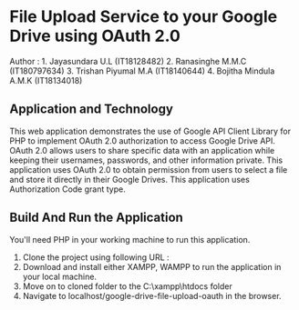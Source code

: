 # File Upload Service to your Google Drive using OAuth 2.0

Author : 1. Jayasundara U.L (IT18128482)
         2. Ranasinghe M.M.C (IT180797634)
         3. Trishan Piyumal M.A (IT18140644) 
         4. Bojitha Mindula A.M.K (IT18134018)

## Application and Technology

This web application demonstrates the use of Google API Client Library for PHP to implement OAuth 2.0 authorization to access Google Drive API. OAuth 2.0 allows users to share specific data with an application while keeping their usernames, passwords, and other information private. This application uses OAuth 2.0 to obtain permission from users to select a file and store it directly in their Google Drives. This application uses Authorization Code grant type.


## Build And Run the Application

You'll need PHP in your working machine to run this application.

01) Clone the project using following URL : 
02) Download and install either XAMPP, WAMPP to run the application in your local machine.
03) Move on to cloned folder to the C:\xampp\htdocs folder
04) Navigate to localhost/google-drive-file-upload-oauth in the browser.  
